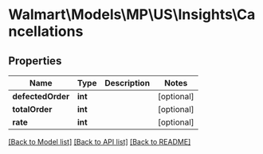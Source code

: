 # Walmart\Models\MP\US\Insights\Cancellations

## Properties

Name | Type | Description | Notes
------------ | ------------- | ------------- | -------------
**defectedOrder** | **int** |  | [optional]
**totalOrder** | **int** |  | [optional]
**rate** | **int** |  | [optional]


[[Back to Model list]](./) [[Back to API list]](../../../../../README.md#supported-apis) [[Back to README]](../../../../../README.md)
